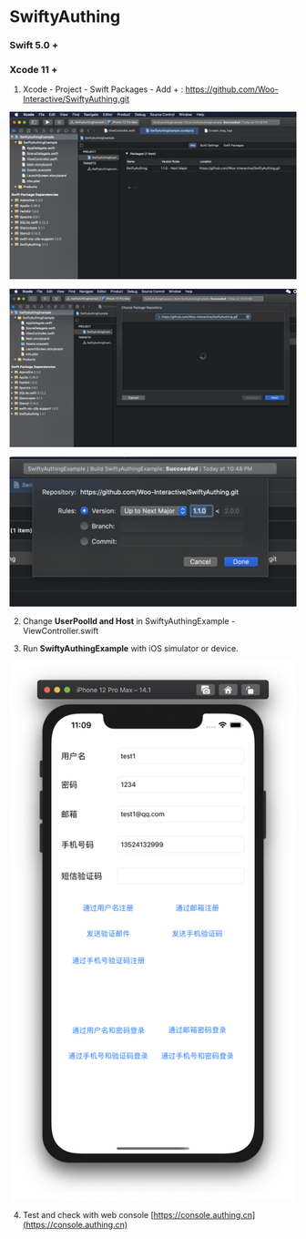 # SwiftyAuthing

### Swift 5.0 +
### Xcode 11 +

1. Xcode - Project - Swift Packages - Add + :  https://github.com/Woo-Interactive/SwiftyAuthing.git

![image](images/1.png)

![image](images/2.png)

![image](images/3.png)


2. Change **UserPoolId and Host** in SwiftyAuthingExample - ViewController.swift

3. Run **SwiftyAuthingExample** with iOS simulator or device.

![image](images/4.png)

4. Test and check with web console [https://console.authing.cn](https://console.authing.cn)

